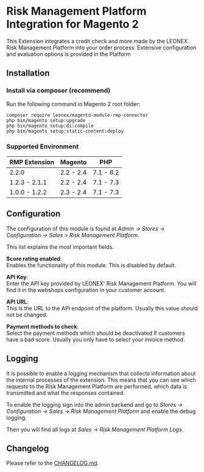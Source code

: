 Risk Management Platform Integration for Magento 2
==================================================

This Extension integrates a credit check and more made by the LEONEX Risk Management Platform into your order process. Extensive configuration and evaluation options is provided in the Platform


Installation
------------

### Install via composer (recommend)

Run the following command in Magento 2 root folder:

```
composer require leonex/magento-module-rmp-connector
php bin/magento setup:upgrade
php bin/magento setup:di:compile
php bin/magento setup:static-content:deploy
```

### Supported Environment

| RMP Extension | Magento   | PHP       |
|---------------|-----------|-----------|
| 2.2.0         | 2.2 - 2.4 | 7.1 - 8.2 |
| 1.2.3 - 2.1.1 | 2.2 - 2.4 | 7.1 - 7.3 |
| 1.0.0 - 1.2.2 | 2.3 - 2.4 | 7.1 - 7.3 |


Configuration
-------------

The configuration of this module is found at *Admin -> Stores -> Configuration ->
Sales > Risk Management Platform*.

This list explains the most important fields.

**Score rating enabled**:\
Enables the functionality of this module. This is disabled by default.

**API Key**:\
Enter the API key provided by LEONEX' Risk Management Platform. You will find it
in the webshops configuration in your customer account.

**API URL**:\
This is the URL to the API endpoint of the platform. Usually this value should
not be changed.

**Payment methods to check**:\
Select the payment methods which should be deactivated if customers have a bad score.
Usually you only have to select your invoice method.


Logging
-------

It is possible to enable a logging mechanism that collects information about the internal
processes of the extension. This means that you can see which requests to the Risk Management
Platform are performed, which data is transmitted and what the responses contained.

To enable the logging sign into the admin backend and go to *Stores -> Configuration ->
Sales -> Risk Management Platform* and enable the debug logging.

Then you will find all logs at *Sales -> Risk Management Platform Logs*.


Changelog
---------

Please refer to the [CHANGELOG.md](CHANGELOG.md).
